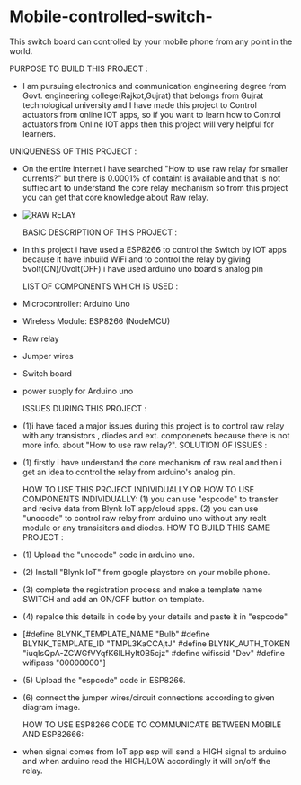 # Mobile-controlled-switch-
This switch board can controlled by your mobile phone from any point in the world.

PURPOSE TO BUILD THIS PROJECT :
- I am pursuing electronics and communication engineering degree from Govt. engineering college(Rajkot,Gujrat) that belongs from Gujrat technological university and I have made this project to Control actuators from online IOT apps, so if you want to learn how to Control actuators from Online IOT apps then this project will very helpful for learners.

UNIQUENESS OF THIS PROJECT :
- On the entire internet i have searched "How to use raw relay for smaller currents?" but there is 0.0001% of containt is available and that is not suffieciant to understand the core relay mechanism so from this project you can get that core knowledge about Raw relay.

- ![RAW RELAY](https://tse1.mm.bing.net/th/id/OIP.Wh8CDLRDHQya3l99agqooQAAAA?pid=ImgDet&w=191&h=211&c=7&o=7&rm=3)

  BASIC DESCRIPTION OF THIS PROJECT :
- In this project i have used a ESP8266 to control the Switch by IOT apps because it have inbuild WiFi and to control the relay by giving 5volt(ON)/0volt(OFF) i have used arduino uno board's analog pin

  LIST OF COMPONENTS WHICH IS USED :
- Microcontroller: Arduino Uno  
- Wireless Module: ESP8266 (NodeMCU)      
- Raw relay
- Jumper wires
- Switch board
- power supply for Arduino uno

  ISSUES DURING THIS PROJECT :
- (1)i have faced a major issues during this project is to control raw relay with any transistors , diodes and ext. componenets because there is not more info. about "How to use raw relay?".
  SOLUTION OF ISSUES :
- (1) firstly i have understand the core mechanism of raw real and then i get an idea to control the relay from arduino's analog pin.

  HOW TO USE THIS PROJECT INDIVIDUALLY OR HOW TO USE COMPONENTS INDIVIDUALLY:
  (1)  you can use "espcode" to transfer and recive data from Blynk IoT app/cloud apps.
  (2) you can use "unocode" to control raw relay from arduino uno without any realt module or any transisitors and diodes.
  HOW TO BUILD THIS SAME PROJECT :
- (1) Upload the "unocode" code in arduino uno.
- (2) Install "Blynk IoT" from google playstore on your mobile phone.      
- (3) complete the registration process and make a template name SWITCH and add an ON/OFF button on template.
- (4) repalce this details in code by your details and paste it in "espcode"
- [#define BLYNK_TEMPLATE_NAME "Bulb"
  #define BLYNK_TEMPLATE_ID "TMPL3KaCCAjtJ"
  #define BLYNK_AUTH_TOKEN "iuqIsQpA-ZCWGfVYqfK6lLHyIt0B5cjz"
  #define wifissid "Dev"
  #define wifipass "00000000"]     
- (5) Upload the "espcode" code in ESP8266.       
- (6) connect the jumper wires/circuit connections according to given diagram image.

  HOW TO USE ESP8266 CODE TO COMMUNICATE BETWEEN MOBILE AND ESP82666:
- when signal comes from IoT app esp will send a HIGH signal to arduino and when arduino read the HIGH/LOW accordingly it will on/off the relay.    
      
       
